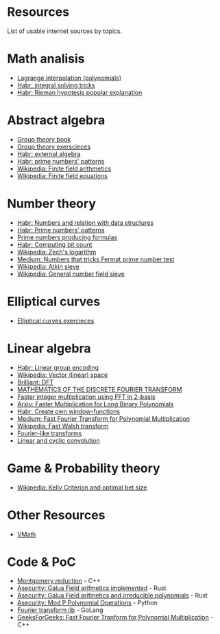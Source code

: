 # Resources

List of usable internet sources by topics.

# Math analisis
* [Lagrange interpolation (polynomials)](https://en.wikipedia.org/wiki/Lagrange_polynomial)
* [Habr: integral solving tricks](https://habr.com/ru/post/314820/)
* [Habr: Rieman hypotesis popular explanation](https://habr.com/ru/post/452964/)

# Abstract algebra
* [Group theory book](http://www.mechmat.univ.kiev.ua/wp-content/uploads/2018/03/group_l.pdf)
* [Group theory exerscieces](http://halgebra.math.msu.su/wiki/lib/exe/fetch.php/staff:lecture2.pdf)
* [Habr: external algebra](https://habr.com/ru/post/542646/)
* [Habr: prime numbers' patterns](https://habr.com/ru/post/533066/)
* [Wikipedia: Finite field arithmetics](https://en.wikipedia.org/wiki/Finite_field_arithmetic)
* [Wikipedia: Finite field equations](https://en.wikipedia.org/wiki/Hidden_Field_Equations)

# Number theory
* [Habr: Numbers and relation with data structures](https://habr.com/ru/post/561556/)
* [Habr: Prime numbers' patterns](https://habr.com/ru/post/533066/)
* [Prime numbers producing formulas](https://mathworld.wolfram.com/PrimeFormulas.html)
* [Habr: Computing bit count](https://habr.com/ru/post/276957/)
* [Wikipedia: Zech's logarithm](https://en.wikipedia.org/wiki/Zech%27s_logarithm)
* [Medium: Numbers that tricks Fermat prime number test](https://medium.com/asecuritysite-when-bob-met-alice/whats-special-about-561-it-s-a-number-that-that-tricks-the-fermat-prime-number-test-ef7743da8fd3)
* [Wikipedia: Atkin sieve](https://ru.wikipedia.org/wiki/Решето_Аткина)
* [Wikipedia: General number field sieve](https://en.wikipedia.org/wiki/General_number_field_sieve)

# Elliptical curves
* [Elliptical curves exercieces](https://ium.mccme.ru/postscript/f11/zykin-Problems_5.pdf)

# Linear algebra
* [Habr: Linear group encoding](https://habr.com/ru/post/453130/)
* [Wikipedia: Vector (linear) space](https://en.wikipedia.org/wiki/Affine_space)
* [Brilliant: DFT](https://brilliant.org/wiki/discrete-fourier-transform/)
* [MATHEMATICS OF THE DISCRETE FOURIER TRANSFORM](https://ccrma.stanford.edu/~jos/mdft/)
* [Faster integer multiplication using FFT in 2-basis](https://ivv5hpp.uni-muenster.de/u/cl/WS2007-8/mult.pdf)
* [Arxiv: Faster Multiplication for Long Binary Polynomials](https://arxiv.org/pdf/1708.09746.pdf)
* [Habr: Create own window-functions](https://habr.com/ru/post/514170/)
* [Medium: Fast Fourier Transform for Polynomial Multiplication](https://medium.com/@aiswaryamathur/understanding-fast-fourier-transform-from-scratch-to-solve-polynomial-multiplication-8018d511162f)
* [Wikipedia: Fast Walsh transform](https://en.wikipedia.org/wiki/Fast_Walsh–Hadamard_transform)
* [Fourier-like transforms](http://atimopheyev.narod.ru/Numbers_Theory/Netscape/Compute_Integer/Fermat_Transform/DT-Fourier.HTM)
* [Linear and cyclic convolution](https://ru.dsplib.org/content/conv/conv.html)

# Game & Probability theory
* [Wikipedia: Kelly Criterion and optimal bet size](https://en.wikipedia.org/wiki/Kelly_criterion)

# Other Resources
* [VMath](http://vmath.ru/vf5/)

# Code & PoC
* [Montgomery reduction](https://rosettacode.org/wiki/Montgomery_reduction#C.2B.2B) - C++
* [Asecurity: Galua Field arifmetics implemented](https://asecuritysite.com/gf) - Rust
* [Asecurity: Galua Field arifmetics and irreducible polynomials](https://asecuritysite.com/gf/gf2) - Rust
* [Asecurity: Mod P Polynomial Operations](https://asecuritysite.com/principles/polyop) - Python
* [Fourier transform lib](https://pkg.go.dev/github.com/mjibson/go-dsp/fft) - GoLang
* [GeeksForGeeks: Fast Fourier Tranform for Polynomial Multiplication](https://www.geeksforgeeks.org/iterative-fast-fourier-transformation-polynomial-multiplication/?ref=rp) - C++

